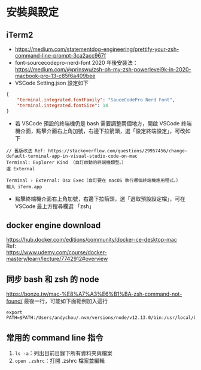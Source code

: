 # 安裝與設定


## iTerm2
- https://medium.com/statementdog-engineering/prettify-your-zsh-command-line-prompt-3ca2acc967f
- font-sourcecodepro-nerd-font 2020 年後安裝法：https://medium.com/@prinswu/zsh-oh-my-zsh-powerlevel9k-in-2020-macbook-pro-13-c85f6a409bee
- VSCode Setting.json 設定如下
```json
{    
    "terminal.integrated.fontFamily": "SauceCodePro Nerd Font",
    "terminal.integrated.fontSize": 14
}
```
- 若 VSCode 預設的終端機仍是 bash 需要調整兩個地方，開啟 VSCode 終端機介面，點擊介面右上角加號，右邊下拉箭頭，選「設定終端設定」，可改如下
```
// 舊版改法 Ref: https://stackoverflow.com/questions/29957456/change-default-terminal-app-in-visual-studio-code-on-mac
Terminal: Explorer Kind （自訂啟動的終端機類型。）
選 External

Terminal › External: Osx Exec（自訂要在 macOS 執行哪個終端機應用程式。）
輸入 iTerm.app
```
- 點擊終端機介面右上角加號，右邊下拉箭頭，選「選取預設設定檔」，可在 VSCode 最上方搜尋欄選 「zsh」

## docker engine download  
https://hub.docker.com/editions/community/docker-ce-desktop-mac  
Ref:  
https://www.udemy.com/course/docker-mastery/learn/lecture/7742912#overview  
## 同步 bash 和 zsh 的 node
https://bonze.tw/mac-%E8%A7%A3%E6%B1%BA-zsh-command-not-found/
最後一行，可能如下面範例加入這行
```
export PATH=$PATH:/Users/andychou/.nvm/versions/node/v12.13.0/bin:/usr/local/bin:/usr/bin:/bin:/usr/sbin:/sbin
```
## 常用的 command line 指令
1. ```ls -a```：列出目前目錄下所有資料夾與檔案
2. ```open .zshrc```：打開 .zshrc 檔案並編輯
